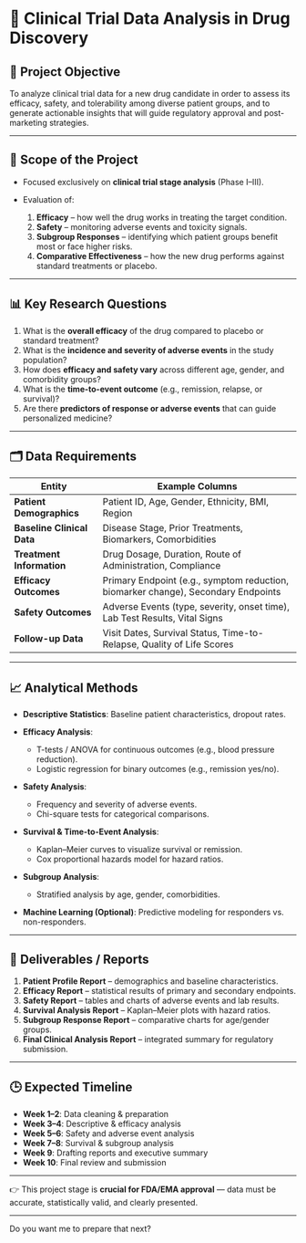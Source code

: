 # 📑 **Clinical Trial Data Analysis in Drug Discovery**

## 🎯 Project Objective

To analyze clinical trial data for a new drug candidate in order to assess its efficacy, safety, and tolerability among diverse patient groups, and to generate actionable insights that will guide regulatory approval and post-marketing strategies.

---

## 🔬 Scope of the Project

* Focused exclusively on **clinical trial stage analysis** (Phase I–III).
* Evaluation of:

  1. **Efficacy** – how well the drug works in treating the target condition.
  2. **Safety** – monitoring adverse events and toxicity signals.
  3. **Subgroup Responses** – identifying which patient groups benefit most or face higher risks.
  4. **Comparative Effectiveness** – how the new drug performs against standard treatments or placebo.

---

## 📊 Key Research Questions

1. What is the **overall efficacy** of the drug compared to placebo or standard treatment?
2. What is the **incidence and severity of adverse events** in the study population?
3. How does **efficacy and safety vary** across different age, gender, and comorbidity groups?
4. What is the **time-to-event outcome** (e.g., remission, relapse, or survival)?
5. Are there **predictors of response or adverse events** that can guide personalized medicine?

---

## 🗂️ Data Requirements

| **Entity**                 | **Example Columns**                                                               |
| -------------------------- | --------------------------------------------------------------------------------- |
| **Patient Demographics**   | Patient ID, Age, Gender, Ethnicity, BMI, Region                                   |
| **Baseline Clinical Data** | Disease Stage, Prior Treatments, Biomarkers, Comorbidities                        |
| **Treatment Information**  | Drug Dosage, Duration, Route of Administration, Compliance                        |
| **Efficacy Outcomes**      | Primary Endpoint (e.g., symptom reduction, biomarker change), Secondary Endpoints |
| **Safety Outcomes**        | Adverse Events (type, severity, onset time), Lab Test Results, Vital Signs        |
| **Follow-up Data**         | Visit Dates, Survival Status, Time-to-Relapse, Quality of Life Scores             |

---

## 📈 Analytical Methods

* **Descriptive Statistics**: Baseline patient characteristics, dropout rates.
* **Efficacy Analysis**:

  * T-tests / ANOVA for continuous outcomes (e.g., blood pressure reduction).
  * Logistic regression for binary outcomes (e.g., remission yes/no).
* **Safety Analysis**:

  * Frequency and severity of adverse events.
  * Chi-square tests for categorical comparisons.
* **Survival & Time-to-Event Analysis**:

  * Kaplan–Meier curves to visualize survival or remission.
  * Cox proportional hazards model for hazard ratios.
* **Subgroup Analysis**:

  * Stratified analysis by age, gender, comorbidities.
* **Machine Learning (Optional)**: Predictive modeling for responders vs. non-responders.

---

## 📑 Deliverables / Reports

1. **Patient Profile Report** – demographics and baseline characteristics.
2. **Efficacy Report** – statistical results of primary and secondary endpoints.
3. **Safety Report** – tables and charts of adverse events and lab results.
4. **Survival Analysis Report** – Kaplan–Meier plots with hazard ratios.
5. **Subgroup Response Report** – comparative charts for age/gender groups.
6. **Final Clinical Analysis Report** – integrated summary for regulatory submission.

---

## 🕒 Expected Timeline

* **Week 1–2**: Data cleaning & preparation
* **Week 3–4**: Descriptive & efficacy analysis
* **Week 5–6**: Safety and adverse event analysis
* **Week 7–8**: Survival & subgroup analysis
* **Week 9**: Drafting reports and executive summary
* **Week 10**: Final review and submission

---

👉 This project stage is **crucial for FDA/EMA approval** — data must be accurate, statistically valid, and clearly presented.

---

Do you want me to prepare that next?

